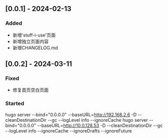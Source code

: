 ## [0.0.1] - 2024-02-13

### Added

- 新增'stuff-i-use'页面
- 新增独立页面内容
- 新增CHANGELOG.md

## [0.0.2] - 2024-03-11

### Fixed

- 修复首页空白页面

### Started
hugo server --bind="0.0.0.0" --baseURL=http://192.168.2.6 -D --cleanDestinationDir --gc --logLevel info --ignoreCache
hugo server --bind="0.0.0.0" --baseURL=http://10.0.128.53 -D --cleanDestinationDir --gc --logLevel info --ignoreCache --ignoreDrafts --ignoreFuture